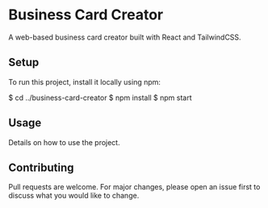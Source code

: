 # Business Card Creator

A web-based business card creator built with React and TailwindCSS.

## Setup

To run this project, install it locally using npm:

$ cd ../business-card-creator
$ npm install
$ npm start

## Usage

Details on how to use the project.

## Contributing

Pull requests are welcome. For major changes, please open an issue first to discuss what you would like to change.
